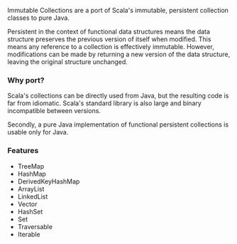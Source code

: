 Immutable Collections are a port of Scala's immutable, persistent collection classes to pure Java.

Persistent in the context of functional data structures means the data structure preserves the previous version of itself when modified. 
This means any reference to a collection is effectively immutable. 
However, modifications can be made by returning a new version of the data structure, leaving the original structure unchanged.

### Why port?
Scala's collections can be directly used from Java, but the resulting code is far from idiomatic. Scala's standard library is also large and binary incompatible between versions.

Secondly, a pure Java implementation of functional persistent collections is usable only for Java.

### Features
- TreeMap
- HashMap
- DerivedKeyHashMap
- ArrayList
- LinkedList
- Vector
- HashSet
- Set
- Traversable
- Iterable
